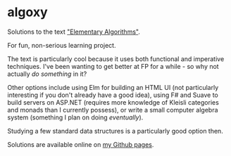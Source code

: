 # algoxy

Solutions to the text ["Elementary Algorithms"](https://github.com/liuxinyu95/AlgoXY). 

For fun, non-serious learning project.

The text is particularly cool because it uses both functional and imperative techniques. I've been wanting to get better at FP for a while - so why not actually _do something_ in it?

Other options include using Elm for building an HTML UI (not particularly interesting if you don't already have a good idea), using F# and Suave to build servers on ASP.NET (requires more knowledge of Kleisli categories and monads than I currently possess), or write a small computer algebra system (something I plan on doing _eventually_).

Studying a few standard data structures is a particularly good option then.

Solutions are available online on [my Github pages](https://rahulc29.github.io/Algoxy/).